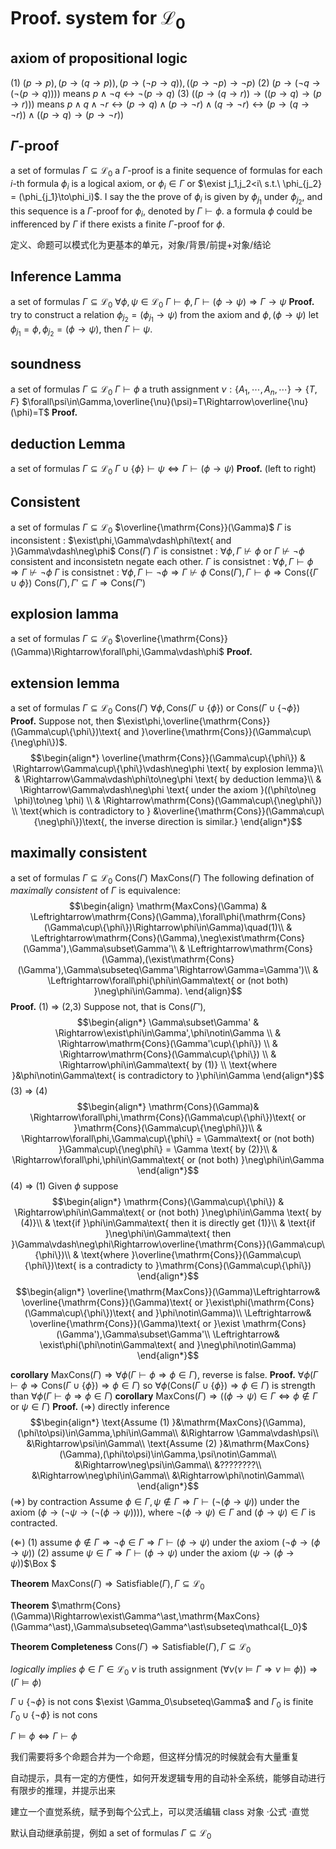 # **Proof.** system for $\mathcal{L_0}$

## axiom of propositional logic
(1) $(p\to p), (p\to(q\to p)), (p\to(\neg p\to q)), ((p\to\neg p)\to \neg p)$
(2) $(p\to(\neg q\to(\neg(p\to q))))$ means $p\land\neg q\leftrightarrow\neg(p\to q)$
(3) $((p\to (q\to r))\to((p\to q)\to(p\to r)))$ means $p\land q\land\neg r\leftrightarrow (p\to q)\land(p\to\neg r)\land(q\to\neg r)\leftrightarrow(p\to(q\to \neg r))\land((p\to q)\to(p\to\neg r))$

## $\Gamma$-proof
a set of formulas $\Gamma\subseteq\mathcal{L_0}$
a $\Gamma$-proof is a finite sequence of formulas for each $i$-th formula $\phi_i$ is a logical axiom, or $\phi_i\in\Gamma$ or $\exist j_1,j_2<i\ s.t.\ \phi_{j_2} = (\phi_{j_1}\to\phi_i)$. I say the the prove of $\phi_i$ is given by $\phi_{j_1}$ under $\phi_{j_2}$, and this sequence is a $\Gamma$-proof for $\phi_i$, denoted by $\Gamma\vdash\phi$.
a formula $\phi$ could be infferenced by $\Gamma$ if there exists a finite $\Gamma$-proof for $\phi$.

定义、命题可以模式化为更基本的单元，对象/背景/前提+对象/结论

## Inference Lamma
a set of formulas $\Gamma\subseteq\mathcal{L_0}$
$\forall\phi,\psi\in\mathcal{L_0}$
$\Gamma\vdash\phi,\Gamma\vdash(\phi\to\psi)\Rightarrow\Gamma\to\psi$
**Proof.** try to construct a relation $\phi_{j_2} = (\phi_{j_1} \to \psi)$ from the axiom and $\phi,(\phi\to\psi)$
let $\phi_{j_1} = \phi,\phi_{j_2} = (\phi\to\psi)$, then $\Gamma\vdash\psi$.

## soundness
a set of formulas $\Gamma\subseteq\mathcal{L_0}$
$\Gamma\vdash\phi$
a truth assignment $\nu:\{A_1,\cdots,A_n,\cdots\}\to\{T,F\}$
$\forall\psi\in\Gamma,\overline{\nu}(\psi)=T\Rightarrow\overline{\nu}(\phi)=T$
**Proof.**

## deduction Lemma
a set of formulas $\Gamma\subseteq\mathcal{L_0}$
$\Gamma\cup\{\phi\}\vdash\psi\Leftrightarrow\Gamma\vdash(\phi\to\psi)$
**Proof.** (left to right)

## Consistent
a set of formulas $\Gamma\subseteq\mathcal{L_0}$
$\overline{\mathrm{Cons}}(\Gamma)$ $\Gamma$ is inconsistent : $\exist\phi,\Gamma\vdash\phi\text{ and }\Gamma\vdash\neg\phi$
$\mathrm{Cons}(\Gamma)$ $\Gamma$ is consistnet : $\forall\phi,\Gamma\nvdash\phi\text{ or }\Gamma\nvdash\neg\phi$
consistent and inconsistetn negate each other.
$\Gamma$ is consistnet : $\forall\phi,\Gamma\vdash\phi\Rightarrow\Gamma\nvdash\neg\phi$
$\Gamma$ is consistnet : $\forall\phi,\Gamma\vdash\neg\phi\Rightarrow\Gamma\nvdash\phi$
$\mathrm{Cons}(\Gamma),\Gamma\vdash\phi\Rightarrow\mathrm{Cons}(\{\Gamma\cup\phi\})$
$\mathrm{Cons}(\Gamma),\Gamma'\subseteq\Gamma\Rightarrow\mathrm{Cons}(\Gamma')$

## explosion lamma
a set of formulas $\Gamma\subseteq\mathcal{L_0}$
$\overline{\mathrm{Cons}}(\Gamma)\Rightarrow\forall\phi,\Gamma\vdash\phi$
**Proof.**

## extension lemma
a set of formulas $\Gamma\subseteq\mathcal{L_0}$
$\mathrm{Cons}(\Gamma)$
$\forall\phi,\mathrm{Cons}(\Gamma\cup\{\phi\})\text{ or }\mathrm{Cons}(\Gamma\cup\{\neg\phi\})$
**Proof.** Suppose not, then $\exist\phi,\overline{\mathrm{Cons}}(\Gamma\cup\{\phi\})\text{ and }\overline{\mathrm{Cons}}(\Gamma\cup\{\neg\phi\})$.
$$\begin{align*}
    \overline{\mathrm{Cons}}(\Gamma\cup\{\phi\}) & \Rightarrow\Gamma\cup\{\phi\}\vdash\neg\phi \text{ by explosion lemma}\\
    & \Rightarrow\Gamma\vdash\phi\to\neg\phi \text{ by deduction lemma}\\
    & \Rightarrow\Gamma\vdash\neg\phi \text{ under the axiom }((\phi\to\neg \phi)\to\neg \phi) \\
    & \Rightarrow\mathrm{Cons}(\Gamma\cup\{\neg\phi\}) \\
    \text{which is contradictory to } &\overline{\mathrm{Cons}}(\Gamma\cup\{\neg\phi\})\text{, the inverse direction is similar.}
\end{align*}$$

## maximally consistent
a set of formulas $\Gamma\subseteq\mathcal{L_0}$
$\mathrm{Cons}(\Gamma)$
$\mathrm{MaxCons}(\Gamma)$ The following defination of *maximally consistent* of $\Gamma$ is equivalence:
$$\begin{align}
    \mathrm{MaxCons}(\Gamma) & \Leftrightarrow\mathrm{Cons}(\Gamma),\forall\phi(\mathrm{Cons}(\Gamma\cup\{\phi\})\Rightarrow\phi\in\Gamma)\quad(1)\\
    & \Leftrightarrow\mathrm{Cons}(\Gamma),\neg\exist\mathrm{Cons}(\Gamma'),\Gamma\subset\Gamma'\\
    & \Leftrightarrow\mathrm{Cons}(\Gamma),(\exist\mathrm{Cons}(\Gamma'),\Gamma\subseteq\Gamma'\Rightarrow\Gamma=\Gamma')\\
    & \Leftrightarrow\forall\phi(\phi\in\Gamma\text{ or (not both) }\neg\phi\in\Gamma).
\end{align}$$
**Proof.**
(1) $\Rightarrow$ (2,3)
Suppose not, that is $\mathrm{Cons}(\Gamma'),$
$$\begin{align*}
    \Gamma\subset\Gamma' & \Rightarrow\exist\phi\in\Gamma',\phi\notin\Gamma \\
    & \Rightarrow\mathrm{Cons}(\Gamma'\cup\{\phi\}) \\
    & \Rightarrow\mathrm{Cons}(\Gamma\cup\{\phi\}) \\
    & \Rightarrow\phi\in\Gamma\text{ by (1)} \\
    \text{where }&\phi\notin\Gamma\text{ is contradictory to }\phi\in\Gamma
\end{align*}$$
(3) $\Rightarrow$ (4)
$$\begin{align*}
    \mathrm{Cons}(\Gamma)& \Rightarrow\forall\phi,\mathrm{Cons}(\Gamma\cup\{\phi\})\text{ or }\mathrm{Cons}(\Gamma\cup\{\neg\phi\})\\
    & \Rightarrow\forall\phi,\Gamma\cup\{\phi\} = \Gamma\text{ or (not both) }\Gamma\cup\{\neg\phi\} = \Gamma \text{ by (2)}\\
    & \Rightarrow\forall\phi,\phi\in\Gamma\text{ or (not both) }\neg\phi\in\Gamma
\end{align*}$$
(4) $\Rightarrow$ (1)
Given $\phi$ suppose
$$\begin{align*}
    \mathrm{Cons}(\Gamma\cup\{\phi\}) & \Rightarrow\phi\in\Gamma\text{ or (not both) }\neg\phi\in\Gamma \text{ by (4)}\\
    & \text{if }\phi\in\Gamma\text{ then it is directly get (1)}\\
    & \text{if }\neg\phi\in\Gamma\text{ then }\Gamma\vdash\neg\phi\Rightarrow\overline{\mathrm{Cons}}(\Gamma\cup\{\phi\})\\
    & \text{where }\overline{\mathrm{Cons}}(\Gamma\cup\{\phi\})\text{ is a contradicty to }\mathrm{Cons}(\Gamma\cup\{\phi\})
\end{align*}$$
$$\begin{align*}
    \overline{\mathrm{MaxCons}}(\Gamma)\Leftrightarrow& \overline{\mathrm{Cons}}(\Gamma)\text{ or  }\exist\phi(\mathrm{Cons}(\Gamma\cup\{\phi\})\text{ and }\phi\notin\Gamma)\\
    \Leftrightarrow& \overline{\mathrm{Cons}}(\Gamma)\text{ or }\exist \mathrm{Cons}(\Gamma'),\Gamma\subset\Gamma'\\
    \Leftrightarrow& \exist\phi(\phi\notin\Gamma\text{ and }\neg\phi\notin\Gamma)
\end{align*}$$


**corollary** 
$\mathrm{MaxCons}(\Gamma)\Rightarrow\forall\phi(\Gamma\vdash\phi\Rightarrow\phi\in\Gamma)$, reverse is false.
**Proof.** $\forall\phi(\Gamma\vdash\phi\Rightarrow\mathrm{Cons}(\Gamma\cup\{\phi\})\Rightarrow\phi\in\Gamma)$ so $\forall\phi(\mathrm{Cons}(\Gamma\cup\{\phi\})\Rightarrow\phi\in\Gamma)$ is strength than $\forall\phi(\Gamma\vdash\phi\Rightarrow\phi\in\Gamma)$
**corollary** 
$\mathrm{MaxCons}(\Gamma)\Rightarrow((\phi\to\psi)\in\Gamma\Leftrightarrow\phi\notin\Gamma\text{ or }\psi\in\Gamma)$
**Proof.** $(\Rightarrow)$ directly inference
$$\begin{align*}
    \text{Assume (1) }&\mathrm{MaxCons}(\Gamma),(\phi\to\psi)\in\Gamma,\phi\in\Gamma\\
    &\Rightarrow \Gamma\vdash\psi\\
    &\Rightarrow\psi\in\Gamma\\
    \text{Assume (2) }&\mathrm{MaxCons}(\Gamma),(\phi\to\psi)\in\Gamma,\psi\notin\Gamma\\
    &\Rightarrow\neg\psi\in\Gamma\\
    &????????\\
    &\Rightarrow\neg\phi\in\Gamma\\
    &\Rightarrow\phi\notin\Gamma\\
\end{align*}$$
$(\Rightarrow)$ by contraction
Assume $\phi\in\Gamma,\psi\notin\Gamma\Rightarrow\Gamma\vdash(\neg(\phi\to\psi))$ under the axiom $(\phi\to(\neg\psi\to(\neg(\phi\to\psi))))$, where $\neg(\phi\to\psi)\in\Gamma$ and $(\phi\to\psi)\in\Gamma$ is contracted.

$(\Leftarrow)$
(1) assume $\phi\notin\Gamma\Rightarrow\neg\phi\in\Gamma\Rightarrow\Gamma\vdash(\phi\to\psi)$ under the axiom $(\neg\phi\to(\phi\to\psi))$ 
(2) assume $\psi\in\Gamma\Rightarrow\Gamma\vdash(\phi\to\psi)$ under the axiom $(\psi\to(\phi\to\psi))$<end>$\Box
$</end>

**Theorem**
$\mathrm{MaxCons}(\Gamma)\Rightarrow\mathrm{Satisfiable}(\Gamma),\Gamma\subseteq\mathcal{L_0}$

**Theorem**
$\mathrm{Cons}(\Gamma)\Rightarrow\exist\Gamma^\ast,\mathrm{MaxCons}(\Gamma^\ast),\Gamma\subseteq\Gamma^\ast\subseteq\mathcal{L_0}$

**Theorem Completeness**
$\mathrm{Cons}(\Gamma)\Rightarrow\mathrm{Satisfiable}(\Gamma),\Gamma\subseteq\mathcal{L_0}$


*logically implies*
$\phi\in\Gamma\in\mathcal{L_0}$
$\nu$ is truth assignment
$(\forall\nu(\nu\vDash\Gamma\Rightarrow\nu\vDash\phi))\Rightarrow(\Gamma\vDash\phi)$

$\Gamma\cup\{\neg\phi\}$ is not cons
$\exist \Gamma_0\subseteq\Gamma$ and $\Gamma_0$ is finite
$\Gamma_0\cup\{\neg\phi\}$ is not cons

$\Gamma\vDash\phi\Leftrightarrow\Gamma\vdash\phi$

我们需要将多个命题合并为一个命题，但这样分情况的时候就会有大量重复
 
自动提示，具有一定的方便性，如何开发逻辑专用的自动补全系统，能够自动进行有限步的推理，并提示出来

建立一个直觉系统，赋予到每个公式上，可以灵活编辑
class 对象
·公式
·直觉

默认自动继承前提，例如
a set of formulas $\Gamma\subseteq\mathcal{L_0}$